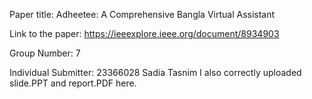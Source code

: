 Paper title:
Adheetee: A Comprehensive Bangla Virtual Assistant

Link to the paper:
https://ieeexplore.ieee.org/document/8934903

Group Number:
7

Individual Submitter:
23366028 Sadia Tasnim
I also correctly uploaded slide.PPT and report.PDF here.

